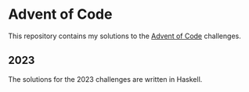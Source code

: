 # Advent of Code
This repository contains my solutions to the [Advent of Code](https://adventofcode.com/) challenges.

## 2023
The solutions for the 2023 challenges are written in Haskell.
